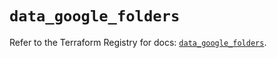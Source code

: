# `data_google_folders`

Refer to the Terraform Registry for docs: [`data_google_folders`](https://registry.terraform.io/providers/hashicorp/google-beta/6.15.0/docs/data-sources/google_folders).
